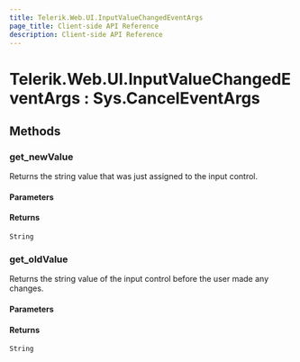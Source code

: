 ```yaml
---
title: Telerik.Web.UI.InputValueChangedEventArgs
page_title: Client-side API Reference
description: Client-side API Reference
---
```


# Telerik.Web.UI.InputValueChangedEventArgs : Sys.CancelEventArgs 

## Methods

###  get_newValue

Returns the string value that was just assigned to the input control. 

#### Parameters

#### Returns

`String` 

###  get_oldValue

Returns the string value of the input control before the user made any changes. 

#### Parameters

#### Returns

`String` 


